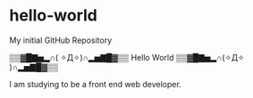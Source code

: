 # hello-world
My initial GitHub Repository


▒▒▓█▇▅▂∩( ✧Д✧)∩▂▅▇█▓▒▒ Hello World ▒▒▓█▇▅▂∩(✧Д✧ )∩▂▅▇█▓▒▒

I am studying to be a front end web developer.
